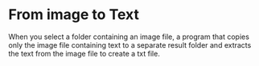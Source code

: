 # From image to Text

When you select a folder containing an image file, a program that copies only the image file containing text to a separate result folder and extracts the text from the image file to create a txt file.
